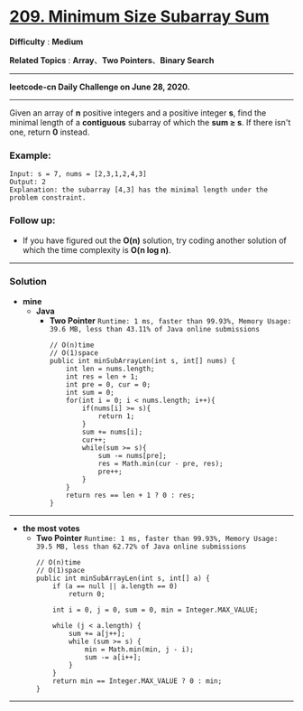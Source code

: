 # [209. Minimum Size Subarray Sum](https://leetcode.com/problems/minimum-size-subarray-sum/)

**Difficulty** : **Medium**

**Related Topics** : **Array**、**Two Pointers**、**Binary Search**

---

**leetcode-cn Daily Challenge on June 28, 2020.**

---

Given an array of **n** positive integers and a positive integer **s**, find the minimal length of a **contiguous** subarray of which the **sum ≥ s**. If there isn't one, return **0** instead.

### Example: 
```
Input: s = 7, nums = [2,3,1,2,4,3]
Output: 2
Explanation: the subarray [4,3] has the minimal length under the problem constraint.
```

### Follow up:
* If you have figured out the **O(n)** solution, try coding another solution of which the time complexity is **O(n log n)**. 

---

### Solution
* **mine**
  * **Java**
    * **Two Pointer** `Runtime: 1 ms, faster than 99.93%, Memory Usage: 39.6 MB, less than 43.11% of Java online submissions`
      ```
      // O(n)time 
      // O(1)space
      public int minSubArrayLen(int s, int[] nums) {
          int len = nums.length;
          int res = len + 1;
          int pre = 0, cur = 0;
          int sum = 0;
          for(int i = 0; i < nums.length; i++){
              if(nums[i] >= s){
                  return 1;
              }
              sum += nums[i];
              cur++;
              while(sum >= s){
                  sum -= nums[pre];
                  res = Math.min(cur - pre, res);
                  pre++;
              }
          }
          return res == len + 1 ? 0 : res;
      }
      ```
      
---


* **the most votes**
  * **Two Pointer** `Runtime: 1 ms, faster than 99.93%, Memory Usage: 39.5 MB, less than 62.72% of Java online submissions`
    ```
    // O(n)time 
    // O(1)space
    public int minSubArrayLen(int s, int[] a) {
        if (a == null || a.length == 0)
            return 0;

        int i = 0, j = 0, sum = 0, min = Integer.MAX_VALUE;

        while (j < a.length) {
            sum += a[j++];
            while (sum >= s) {
                min = Math.min(min, j - i);
                sum -= a[i++];
            }
        }
        return min == Integer.MAX_VALUE ? 0 : min;
    }
    ```
    
---
